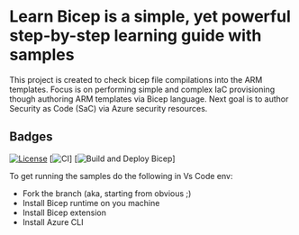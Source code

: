 # Learn Bicep is a simple, yet powerful step-by-step learning guide with samples 

This project is created to check bicep file compilations into the ARM templates.
Focus is on performing simple and complex IaC provisioning though authoring ARM templates via Bicep language.
Next goal is to author Security as Code (SaC) via Azure security resources.

## Badges

[![License](https://img.shields.io/badge/License-Apache%202.0-yellowgreen.svg)](https://opensource.org/licenses/Apache-2.0)
[![CI]()]
[![Build and Deploy Bicep]()]

To get running the samples do the following in Vs Code env:
- Fork the branch (aka, starting from obvious ;)
- Install Bicep runtime on you machine
- Install Bicep extension
- Install Azure CLI